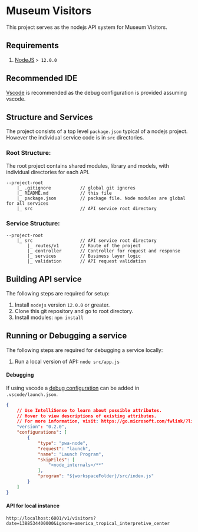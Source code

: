 # Museum Visitors

This project serves as the nodejs API system for Museum Visitors.

## Requirements

1. [NodeJS](https://nodejs.org/en/) `> 12.0.0`

## Recommended IDE

[Vscode](https://code.visualstudio.com/) is recommended as the debug configuration is provided assuming vscode.

## Structure and Services

The project consists of a top level `package.json` typical of a nodejs project. However the individual service code is in `src` directories.

### Root Structure:

The root project contains shared modules, library and models, with individual directories for each API.

```
--project-root
    |_ .gitignore           // global git ignores
    |_ README.md            // this file
    |_ package.json         // package file. Node modules are global for all services
    |_ src                  // API service root directory
```

### Service Structure:

```
--project-root
    |_ src                  // API service root directory
        |_ routes/v1        // Route of the project
        |_ controller       // Controller for request and response
        |_ services         // Business layer logic
        |_ validation       // API request validation
```

## Building API service

The following steps are required for setup:

1. Install `nodejs` version `12.0.0` or greater.
2. Clone this git repository and go to root directory.
3. Install modules: `npm install`

## Running or Debugging a service

The following steps are required for debugging a service locally:

1. Run a local version of API: `node src/app.js`

#### Debugging

If using vscode a [debug configuration](https://code.visualstudio.com/docs/nodejs/nodejs-debugging)
can be added in `.vscode/launch.json`.

```json
{
    // Use IntelliSense to learn about possible attributes.
    // Hover to view descriptions of existing attributes.
    // For more information, visit: https://go.microsoft.com/fwlink/?linkid=830387
    "version": "0.2.0",
    "configurations": [
        {
            "type": "pwa-node",
            "request": "launch",
            "name": "Launch Program",
            "skipFiles": [
                "<node_internals>/**"
            ],
            "program": "${workspaceFolder}/src/index.js"
        }
    ]
}
```

#### API for local instance

`http://localhost:6001/v1/visitors?date=1388534400000&ignore=america_tropical_interpretive_center`
